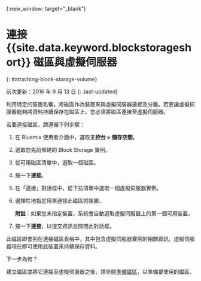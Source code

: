 
{:new_window: target="_blank"}


# 連接 {{site.data.keyword.blockstorageshort}} 磁區與虛擬伺服器
{: #attaching-block-storage-volume}

前次更新：2016 年 9 月 13 日
{: .last-updated}

利用特定的裝置名稱，將磁區作為裝置來與虛擬伺服器連接及分離。若要讓虛擬伺服器能夠將資料持續保存在磁區上，您必須將磁區連接至虛擬伺服器。

若要連接磁區，請遵循下列步驟：

1.  在 Bluemix 使用者介面中，選取**主控台 > 儲存空間**。
2.  選取您先前佈建的 Block Storage 實例。
3.	從可用磁區清單中，選取一個磁區。
4.	按一下**連接**。
5.	在「連接」對話框中，從下拉清單中選取一個虛擬伺服器實例。
6.	選擇性地指定用來連接此磁區的裝置。 
    
    **附註**：如果您未指定裝置，系統會自動選取虛擬伺服器上的第一個可用裝置。

7.	按一下**連接**，以提交資訊並關閉此對話框。

此磁區即會列在連接磁區表格中，其中包含虛擬伺服器實例的相關資訊。虛擬伺服器現在即可使用此裝置來持續保存資料。 

下一步為何？

建立磁區並將它連接至虛擬伺服器之後，請參閱[準備磁區](../BlockStorage/blockstorage_preparingvolume.html)，以準備要使用的磁區。
